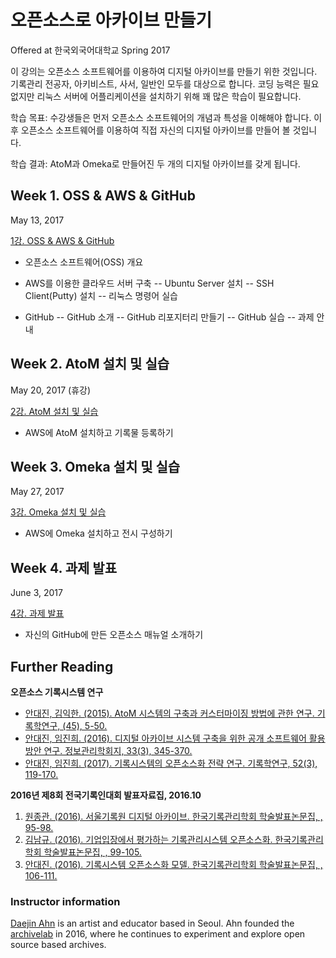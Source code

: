 # 오픈소스로 아카이브 만들기
 
Offered at 한국외국어대학교 Spring 2017 

이 강의는 오픈소스 소프트웨어를 이용하여 디지털 아카이브를 만들기 위한 것입니다. 기록관리 전공자, 아키비스트, 사서, 일반인 모두를 대상으로 합니다. 코딩 능력은 필요 없지만 리눅스 서버에 어플리케이션을 설치하기 위해 꽤 많은 학습이 필요합니다. 

학습 목표: 수강생들은 먼저 오픈소스 소프트웨어의 개념과 특성을 이해해야 합니다. 이후 오픈소스 소프트웨어를 이용하여 직접 자신의 디지털 아카이브를 만들어 볼 것입니다.

학습 결과: AtoM과 Omeka로 만들어진 두 개의 디지털 아카이브를 갖게 됩니다.

 
## Week 1. OSS & AWS & GitHub

May 13, 2017

[1강. OSS & AWS & GitHub](https://ahhn.github.io/oss/lecture1)

- 오픈소스 소프트웨어(OSS) 개요

- AWS를 이용한 클라우드 서버 구축
-- Ubuntu Server 설치
-- SSH Client(Putty) 설치
-- 리눅스 명령어 실습

- GitHub
-- GitHub 소개
-- GitHub 리포지터리 만들기
-- GitHub 실습
-- 과제 안내

## Week 2. AtoM 설치 및 실습

May 20, 2017 (휴강)

[2강. AtoM 설치 및 실습](https://ahhn.github.io/oss/lecture2)

- AWS에 AtoM 설치하고 기록물 등록하기

## Week 3. Omeka 설치 및 실습

May 27, 2017

[3강. Omeka 설치 및 실습](https://ahhn.github.io/oss/lecture3)
- AWS에 Omeka 설치하고 전시 구성하기

## Week 4. 과제 발표

June 3, 2017

[4강. 과제 발표](https://ahhn.github.io/oss/lecture4)

- 자신의 GitHub에 만든 오픈소스 매뉴얼 소개하기

## Further Reading

**오픈소스 기록시스템 연구**

- [안대진, 김익한. (2015). AtoM 시스템의 구축과 커스터마이징 방법에 관한 연구. 기록학연구, (45), 5-50.](http://www.dbpia.co.kr/Journal/ArticleDetail/NODE06391835?TotalCount=2&Seq=2&q=%5B%EC%86%8C%ED%94%84%ED%8A%B8%EC%9B%A8%EC%96%B4%C2%A7coldb%C2%A72%C2%A751%C2%A73%5D%20AND%20%5B%EC%95%88%EB%8C%80%EC%A7%84%C2%A7coldb%C2%A77%C2%A726%C2%A73%5D&searchWord=%EC%A0%84%EC%B2%B4%3D%5E%24%EC%86%8C%ED%94%84%ED%8A%B8%EC%9B%A8%EC%96%B4%5E*%20and%20%EC%A0%80%EC%9E%90%EB%AA%85%3D%5E%24%EC%95%88%EB%8C%80%EC%A7%84%5E*&Multimedia=0&isIdentifyAuthor=0&Collection=0&SearchAll=%EC%86%8C%ED%94%84%ED%8A%B8%EC%9B%A8%EC%96%B4&SearchAuthor=%EC%95%88%EB%8C%80%EC%A7%84&isFullText=0&specificParam=0&SearchMethod=0&Sort=1&SortType=desc&Page=1&PageSize=20)
- [안대진, 임진희. (2016). 디지털 아카이브 시스템 구축을 위한 공개 소프트웨어 활용방안 연구. 정보관리학회지, 33(3), 345-370.](http://www.dbpia.co.kr/Journal/ArticleDetail/NODE07016659?TotalCount=2&Seq=1&q=%5B%EC%86%8C%ED%94%84%ED%8A%B8%EC%9B%A8%EC%96%B4%C2%A7coldb%C2%A72%C2%A751%C2%A73%5D%20AND%20%5B%EC%95%88%EB%8C%80%EC%A7%84%C2%A7coldb%C2%A77%C2%A726%C2%A73%5D&searchWord=%EC%A0%84%EC%B2%B4%3D%5E%24%EC%86%8C%ED%94%84%ED%8A%B8%EC%9B%A8%EC%96%B4%5E*%20and%20%EC%A0%80%EC%9E%90%EB%AA%85%3D%5E%24%EC%95%88%EB%8C%80%EC%A7%84%5E*&Multimedia=0&isIdentifyAuthor=0&Collection=0&SearchAll=%EC%86%8C%ED%94%84%ED%8A%B8%EC%9B%A8%EC%96%B4&SearchAuthor=%EC%95%88%EB%8C%80%EC%A7%84&isFullText=0&specificParam=0&SearchMethod=0&Sort=1&SortType=desc&Page=1&PageSize=20)
- [안대진, 임진희. (2017). 기록시스템의 오픈소스화 전략 연구. 기록학연구, 52(3), 119-170.]()

**2016년 제8회 전국기록인대회 발표자료집, 2016.10**

1. [원종관. (2016). 서울기록원 디지털 아카이브. 한국기록관리학회 학술발표논문집, , 95-98.](http://www.dbpia.co.kr/Journal/ArticleDetail/NODE07025769)
2. [김남규. (2016). 기업입장에서 평가하는 기록관리시스템 오픈소스화. 한국기록관리학회 학술발표논문집, , 99-105.](http://www.dbpia.co.kr/Journal/ArticleDetail/NODE07025770?TotalCount=17&Seq=16&q=(%5B%ED%95%9C%EA%B5%AD%EA%B8%B0%EB%A1%9D%EA%B4%80%EB%A6%AC%ED%95%99%ED%9A%8C%20%ED%95%99%EC%88%A0%EB%B0%9C%ED%91%9C%EB%85%BC%EB%AC%B8%EC%A7%91%C2%A7coldb%C2%A72%C2%A720%C2%A73%5D)&searchWord=%EA%B0%84%ED%96%89%EB%AC%BC%EB%AA%85%3D%5E%24%ED%95%9C%EA%B5%AD%EA%B8%B0%EB%A1%9D%EA%B4%80%EB%A6%AC%ED%95%99%ED%9A%8C%20%ED%95%99%EC%88%A0%EB%B0%9C%ED%91%9C%EB%85%BC%EB%AC%B8%EC%A7%91%5E*&fPublishYear=43%5E_2016%5E_2016%EB%85%84&Multimedia=0&isIdentifyAuthor=0&Collection=0&SearchBook=%ED%95%9C%EA%B5%AD%EA%B8%B0%EB%A1%9D%EA%B4%80%EB%A6%AC%ED%95%99%ED%9A%8C%20%ED%95%99%EC%88%A0%EB%B0%9C%ED%91%9C%EB%85%BC%EB%AC%B8%EC%A7%91&isFullText=0&specificParam=0&SearchMethod=0&Sort=1&SortType=desc&Page=1&PageSize=20)
3. [안대진. (2016). 기록시스템 오픈소스화 모델. 한국기록관리학회 학술발표논문집, , 106-111.](http://www.dbpia.co.kr/Journal/ArticleDetail/NODE07025771?TotalCount=2&Seq=1&q=%5B%EC%98%A4%ED%94%88%EC%86%8C%EC%8A%A4%C2%A7coldb%C2%A72%C2%A751%C2%A73%5D%20AND%20%5B%EC%95%88%EB%8C%80%EC%A7%84%C2%A7coldb%C2%A77%C2%A726%C2%A73%5D&searchWord=%EC%A0%84%EC%B2%B4%3D%5E%24%EC%98%A4%ED%94%88%EC%86%8C%EC%8A%A4%5E*%20and%20%EC%A0%80%EC%9E%90%EB%AA%85%3D%5E%24%EC%95%88%EB%8C%80%EC%A7%84%5E*&Multimedia=0&isIdentifyAuthor=0&Collection=0&SearchAll=%EC%98%A4%ED%94%88%EC%86%8C%EC%8A%A4&SearchAuthor=%EC%95%88%EB%8C%80%EC%A7%84&isFullText=0&specificParam=0&SearchMethod=0&Sort=1&SortType=desc&Page=1&PageSize=20)



### Instructor information
 
[Daejin Ahn](https://www.instagram.com/djahhn/) is an artist and educator based in Seoul. Ahn founded the [archivelab](http://archivelab.co.kr) in 2016, where he continues to experiment and explore open source based archives.
 
